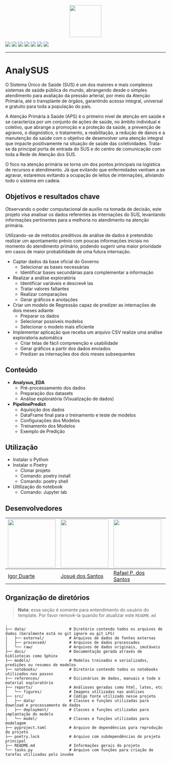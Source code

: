  <p align="center">
 <img align="center" height="100" src="https://user-images.githubusercontent.com/50116696/180585489-6d9290f7-f08f-4954-ad56-1a6696cd0e53.png">
 </p>


![](https://img.shields.io/badge/Code-Python-informational?style=flat&logo=Python&logoColor=white&color=0F80C0)
![](https://img.shields.io/badge/Code-R-informational?style=flat&logo=R&logoColor=white&color=0F80C0)
![](https://img.shields.io/badge/Tools-Pandas-informational?style=flat&logo=pandas&logoColor=white&color=0F80C0)
![](https://img.shields.io/badge/Tools-NumPy-informational?style=flat&logo=NumPy&logoColor=white&color=0F80C0)
![](https://img.shields.io/badge/Tools-Scikit_Learn-informational?style=flat&logo=scikit-learn&logoColor=white&color=0F80C0)
![](https://img.shields.io/badge/Tools-Streamlit-informational?style=flat&logo=Streamlit&logoColor=white&color=0F80C0)
![](https://img.shields.io/badge/Tools-Heroku-informational?style=flat&logo=Heroku&logoColor=white&color=0F80C0)

---


# AnalySUS
 
O Sistema Único de Saúde (SUS) é um dos maiores e mais complexos sistemas de saúde pública do mundo, abrangendo desde o simples atendimento para avaliação da pressão arterial, por meio da Atenção Primária, até o transplante de órgãos, garantindo acesso integral, universal e gratuito para toda a população do país.

A Atenção Primária à Saúde (APS) é o primeiro nível de atenção em saúde e se caracteriza por um conjunto de ações de saúde, no âmbito individual e coletivo, que abrange a promoção e a proteção da saúde, a prevenção de agravos, o diagnóstico, o tratamento, a reabilitação, a redução de danos e a manutenção da saúde com o objetivo de desenvolver uma atenção integral que impacte positivamente na situação de saúde das coletividades. Trata-se da principal porta de entrada do SUS e do centro de comunicação com toda a Rede de Atenção dos SUS.

O foco na atenção primária se torna um dos pontos principais na logística de recursos e atendimento. Já que evitando que enfermidades venham a se agravar, estaremos evitando a ocupação de leitos de internações, aliviando todo o sistema em cadeia.

## Objetivos e resultados chave

Observando o poder computacional de auxílio na tomada de decisão, este projeto visa analisar os dados referentes às internações do SUS, levantando informações pertinentes para a melhoria no atendimento na atenção primária.

Utilizando-se de métodos preditivos de análise de dados é pretendido realizar um apontamento prévio com poucas informações iniciais no momento do atendimento primário, podendo sugerir uma maior prioridade em casos de maior probabilidade de uma futura internação.

- Captar dados da base oficial do Governo
   - Selecionar as bases necessárias
   - Identificar bases secundárias para complementar a informação
- Realizar a análise exploratória
   - Identificar variáveis e descrevê las
   - Tratar valores faltantes
   - Realizar comparações
   - Gerar gráficos e anotações
- Criar um modelo de Regressão capaz de predizer as internações de dois meses adiante
   - Preparar os dados
   - Selecionar possíveis modelos
   - Selecionar o modelo mais eficiente
- Implementar aplicação que receba um arquivo CSV realize uma análise exploratoria automática
   - Criar telas de fácil compreenção e usabilidade
   - Gerar gráficos a partir dos dados enviados
   - Predizer as internações dos dois meses subsequentes

## Conteúdo

- **Analysus_EDA**
   - Pré-processamento dos dados
   - Preparação dos datasets
   - Análise exploratória (Visualização de dados)  
- **PipelinePredict**
   - Aquisição dos dados
   - DataFrame final para o treinamento e teste de modelos
   - Configurações dos Modelos
   - Treinamento dos Modelos
   - Exemplo de Predição

## Utilização
- Instalar o Python
- Instalar o Poetry
   - Clonar projeto
   - Comando: poetry install
   - Comando: poetry shell
- Ultilização do notebook
   - Comando: Jupyter lab

## Desenvolvedores

[<img src="https://user-images.githubusercontent.com/50116696/180584891-141991ab-718c-4ea2-9a67-7abec49f1710.jpg"  width="150" height="150">](https://github.com/igorduartt) | [<img src="https://user-images.githubusercontent.com/50116696/180584892-97be4aac-e81a-4928-be8a-49ff5ca24dec.jpg"  width="150" height="150">](https://github.com/JosueSantos) |  [<img src="https://user-images.githubusercontent.com/50116696/180584893-10061f43-9ea1-4622-8f33-7feb11942a4f.jpg"  width="150" height="150">](https://github.com/Rafae1PS) | [<img src="https://user-images.githubusercontent.com/50116696/180584895-7fb2b45e-084c-4ed6-bf2b-637f01ce5b37.jpg"  width="150" height="150">](https://github.com/VanSharine) 
--- | --- | --- | --- 
[Igor Duarte](https://github.com/igorduartt) | [Josué dos Santos](https://github.com/JosueSantos) |  [Rafael P. dos Santos](https://github.com/Rafae1PS) | [Vanessa Sharine](https://github.com/VanSharine) 







## Organização de diretórios

> **Nota**: essa seção é somente para entendimento do usuário do template. Por favor removê-la quando for atualizar este `README.md`

```
.
├── data/                   # Diretório contendo todos os arquivos de dados (Geralmente está no git ignore ou git LFS)
│   ├── external/           # Arquivos de dados de fontes externas
│   ├── processed/          # Arquivos de dados processados
│   └── raw/                # Arquivos de dados originais, imutáveis
├── docs/                   # Documentação gerada através de bibliotecas como Sphinx
├── models/                 # Modelos treinados e serializados, predições ou resumos de modelos
├── notebooks/              # Diretório contendo todos os notebooks utilizados nos passos
├── references/             # Dicionários de dados, manuais e todo o material exploratório
├── reports/                # Análioses geradas como html, latex, etc
│   └── figures/            # Imagens utilizadas nas análises
├── src/                    # Código fonte utilizado nesse projeto
│   ├── data/               # Classes e funções utilizadas para download e processamento de dados
│   ├── deployment/         # Classes e funções utilizadas para implantação do modelo
│   └── model/              # Classes e funções utilizadas para modelagem
├── pyproject.toml          # Arquivo de dependências para reprodução do projeto
├── poetry.lock             # Arquivo com subdependências do projeto principal
├── README.md               # Informações gerais do projeto
└── tasks.py                # Arquivo com funções para criação de tarefas utilizadas pelo invoke

```
